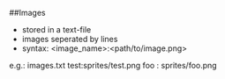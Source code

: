 ##Images
- stored in a text-file
- images seperated by lines
- syntax: <image_name>:<path/to/image.png>

e.g.:	images.txt
	test:sprites/test.png
	foo : sprites/foo.png